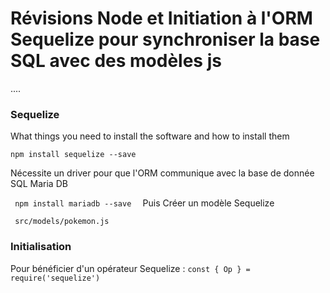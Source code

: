 # Révisions Node et Initiation à l'ORM Sequelize pour synchroniser la base SQL avec des modèles js

....

### Sequelize

What things you need to install the software and how to install them

```
npm install sequelize --save
```
Nécessite un driver pour que l'ORM communique avec la base de donnée SQL Maria DB

`` 
npm install mariadb --save  
``
Puis Créer un modèle Sequelize

`` 
src/models/pokemon.js
``

### Initialisation

Pour bénéficier d'un opérateur Sequelize :
`const { Op } = require('sequelize')`

